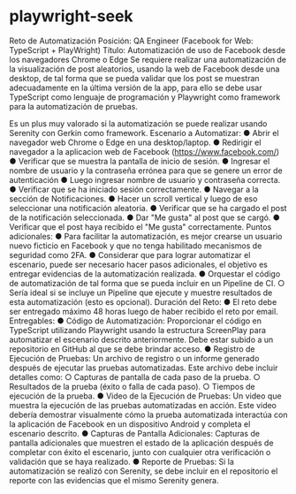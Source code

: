 # playwright-seek

Reto de Automatización
Posición: QA Engineer (Facebook for Web: 
TypeScript + PlayWright)
Título: Automatización de uso de Facebook desde los navegadores Chrome o Edge
Se requiere realizar una automatización de la visualización de post aleatorios, usando la web de Facebook desde una desktop, de tal forma que se pueda validar que los post se muestran adecuadamente en la última versión de la app, para ello se debe usar TypeScript como lenguaje de programación y Playwright como framework para la automatización de pruebas.

Es un plus muy valorado si la automatización se puede realizar usando Serenity con Gerkin como framework.
Escenario a Automatizar:
●	Abrir el navegador web Chrome o Edge en una desktop/laptop.
●	Redirigir el navegador a la aplicacion web de Facebook (https://www.facebook.com/) 
●	Verificar que se muestra la pantalla de inicio de sesión.
●	Ingresar el nombre de usuario y la contraseña errónea para que se genere un error de autenticación
●	Luego ingresar nombre de usuario y contraseña correcta.
●	Verificar que se ha iniciado sesión correctamente.
●	Navegar a la sección de Notificaciones.
●	Hacer un scroll vertical y luego de eso seleccionar una notificación aleatoria.
●	Verificar que se ha cargado el post de la notificación seleccionada.
●	Dar "Me gusta" al post que se cargó.
●	Verificar que el post haya recibido el "Me gusta" correctamente.
Puntos adicionales:
●	Para facilitar la automatización, es mejor crearse un usuario nuevo ficticio en Facebook y que no tenga habilitado mecanismos de seguridad como 2FA.
●	Considerar que para lograr automatizar el escenario, puede ser necesario hacer pasos adicionales, el objetivo es entregar evidencias de la automatización realizada.
●	Orquestar el código de automatización de tal forma que se pueda incluir en un Pipeline de CI.
○	Sería ideal si se incluye un Pipeline que ejecute y muestre resultados de esta automatización (esto es opcional).
Duración del Reto:
●	El reto debe ser entregado máximo 48 horas luego de haber recibido el reto por email.
Entregables:
●	Código de Automatización: Proporcionar el código en TypeScript utilizando Playwright usando la estructura ScreenPlay para automatizar el escenario descrito anteriormente. Debe estar subido a un repositorio en GitHub al que se debe brindar acceso.
●	Registro de Ejecución de Pruebas: Un archivo de registro o un informe generado después de ejecutar las pruebas automatizadas. Este archivo debe incluir detalles como:
○	Capturas de pantalla de cada paso de la prueba.
○	Resultados de la prueba (éxito o falla de cada paso).
○	Tiempos de ejecución de la prueba.
●	Video de la Ejecución de Pruebas: Un video que muestra la ejecución de las pruebas automatizadas en acción. Este video debería demostrar visualmente cómo la prueba automatizada interactúa con la aplicación de Facebook en un dispositivo Android y completa el escenario descrito.
●	Capturas de Pantalla Adicionales: Capturas de pantalla adicionales que muestren el estado de la aplicación después de completar con éxito el escenario, junto con cualquier otra verificación o validación que se haya realizado.
●	Reporte de Pruebas: Si la automatización se realizó con Serenity, se debe incluir en el repositorio el reporte con las evidencias que el mismo Serenity genera.
